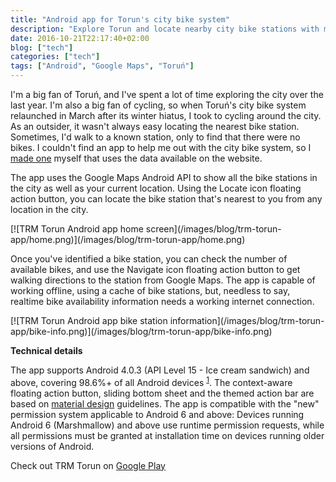 ```yaml
---
title: "Android app for Torun's city bike system"
description: "Explore Torun and locate nearby city bike stations with my free Android app"
date: 2016-10-21T22:17:40+02:00
blog: ["tech"]
categories: ["tech"]
tags: ["Android", "Google Maps", "Toruń"]
---
```


I'm a big fan of Toruń, and I've spent a lot of time exploring the city over the last year. I'm also a big fan of cycling, so when Toruń's city bike system relaunched in March after its winter hiatus, I took to cycling around the city. As an outsider, it wasn't always easy locating the nearest bike station. Sometimes, I'd walk to a known station, only to find that there were no bikes. I couldn't find an app to help me out with the city bike system, so I [made one](https://play.google.com/store/apps/details?id=com.vinay.trm) myself that uses the data available on the website.

The app uses the Google Maps Android API to show all the bike stations in the city as well as your current location. Using the Locate icon floating action button, you can locate the bike station that's nearest to you from any location in the city.
<div class="img-mobile">
  [![TRM Torun Android app home screen](/images/blog/trm-torun-app/home.png)](/images/blog/trm-torun-app/home.png)
</div>

Once you've identified a bike station, you can check the number of available bikes, and use the Navigate icon floating action button to get walking directions to the station from Google Maps. The app is capable of working offline, using a cache of bike stations, but, needless to say, realtime bike availability information needs a working internet connection.
<div class="img-mobile">
  [![TRM Torun Android app bike station information](/images/blog/trm-torun-app/bike-info.png)](/images/blog/trm-torun-app/bike-info.png)
</div>

**Technical details**

The app supports Android 4.0.3 (API Level 15 - Ice cream sandwich) and above, covering 98.6%+ of all Android devices <sup>[1](https://developer.android.com/about/dashboards/index.html)</sup>. The context-aware floating action button, sliding bottom sheet and the themed action bar are based on [material design](https://developer.android.com/design/material/index.html) guidelines. The app is compatible with the "new" permission system applicable to Android 6 and above: Devices running Android 6 (Marshmallow) and above use runtime permission requests, while all permissions must be granted at installation time on devices running older versions of Android.

Check out TRM Torun on [Google Play](https://play.google.com/store/apps/details?id=com.vinay.trm)

